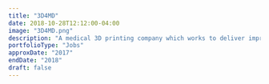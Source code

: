 ```yaml
---
title: "3D4MD"
date: 2018-10-28T12:12:00-04:00
image: "3D4MD.png"
description: "A medical 3D printing company which works to deliver improvements to healthcare in challenging places such as Space, Disaster Areas and Developing Countries. I worked closely with medical device design teams and charitable aid foundations to develop a secure design and deployment stack for devices in the field, optimize existing 3D printing methods and materials, develop software and guidelines for 3D printer operation and QA reporting in accordance with FDA standards for printed medical devices."
portfolioType: "Jobs"
approxDate: "2017"
endDate: "2018"
draft: false
---
```


